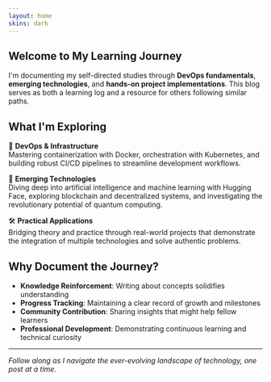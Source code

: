 ```yaml
---
layout: home
skins: dark
---
```


## Welcome to My Learning Journey

I'm documenting my self-directed studies through **DevOps fundamentals**, **emerging technologies**, and **hands-on project implementations**. This blog serves as both a learning log and a resource for others following similar paths.

## What I'm Exploring

🚀 **DevOps & Infrastructure**  
Mastering containerization with Docker, orchestration with Kubernetes, and building robust CI/CD pipelines to streamline development workflows.

🌟 **Emerging Technologies**  
Diving deep into artificial intelligence and machine learning with Hugging Face, exploring blockchain and decentralized systems, and investigating the revolutionary potential of quantum computing.

🛠️ **Practical Applications**  
Bridging theory and practice through real-world projects that demonstrate the integration of multiple technologies and solve authentic problems.

## Why Document the Journey?

- **Knowledge Reinforcement**: Writing about concepts solidifies understanding
- **Progress Tracking**: Maintaining a clear record of growth and milestones
- **Community Contribution**: Sharing insights that might help fellow learners
- **Professional Development**: Demonstrating continuous learning and technical curiosity

---

*Follow along as I navigate the ever-evolving landscape of technology, one post at a time.*
